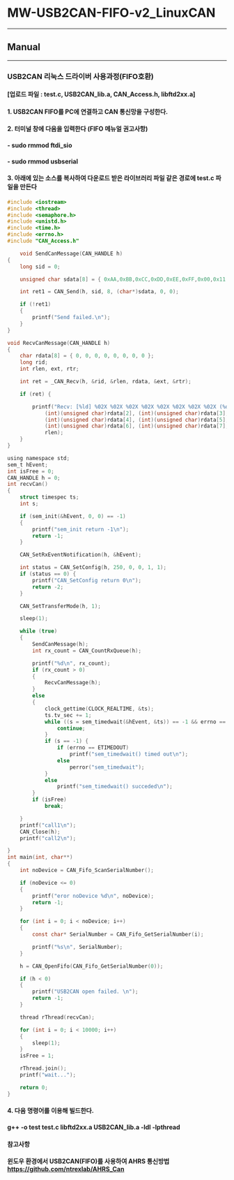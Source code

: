 # MW-USB2CAN-FIFO-v2_LinuxCAN 
***
## **Manual**
***

### USB2CAN 리눅스 드라이버 사용과정(FIFO호환)
####
####
#### [업로드 파일 : test.c, USB2CAN_lib.a, CAN_Access.h, libftd2xx.a]
####
#### 1. USB2CAN FIFO를 PC에 연결하고 CAN 통신망을 구성한다.
#### 2. 터미널 창에 다음을 입력한다 (FIFO 메뉴얼 권고사항)
#### - sudo rmmod ftdi_sio
#### - sudo rmmod usbserial
#### 3. 아래에 있는 소스를 복사하여 다운로드 받은 라이브러리 파일 같은 경로에 test.c 파일을 만든다
    
```c
#include <iostream>
#include <thread>
#include <semaphore.h>
#include <unistd.h>
#include <time.h>
#include <errno.h>
#include "CAN_Access.h"

	void SendCanMessage(CAN_HANDLE h)
{
	long sid = 0;

	unsigned char sdata[8] = { 0xAA,0xBB,0xCC,0xDD,0xEE,0xFF,0x00,0x11 };

	int ret1 = CAN_Send(h, sid, 8, (char*)sdata, 0, 0);

	if (!ret1)
	{
		printf("Send failed.\n");
	}
}

void RecvCanMessage(CAN_HANDLE h)
{
	char rdata[8] = { 0, 0, 0, 0, 0, 0, 0, 0 };
	long rid;
	int rlen, ext, rtr;

	int ret = _CAN_Recv(h, &rid, &rlen, rdata, &ext, &rtr);

	if (ret) {

		printf("Recv: [%ld] %02X %02X %02X %02X %02X %02X %02X %02X (%d)\n", rid, (int)(unsigned char)rdata[0], (int)(unsigned char)rdata[1],
			(int)(unsigned char)rdata[2], (int)(unsigned char)rdata[3],
			(int)(unsigned char)rdata[4], (int)(unsigned char)rdata[5],
			(int)(unsigned char)rdata[6], (int)(unsigned char)rdata[7],
			rlen);
	}
}

using namespace std;
sem_t hEvent;
int isFree = 0;
CAN_HANDLE h = 0;
int recvCan()
{
	struct timespec ts;
	int s;

	if (sem_init(&hEvent, 0, 0) == -1)
	{
		printf("sem_init return -1\n");
		return -1;
	}

	CAN_SetRxEventNotification(h, &hEvent);

	int status = CAN_SetConfig(h, 250, 0, 0, 1, 1);
	if (status == 0) {
		printf("CAN_SetConfig return 0\n");
		return -2;
	}

	CAN_SetTransferMode(h, 1);

	sleep(1);

	while (true)
	{
		SendCanMessage(h);
		int rx_count = CAN_CountRxQueue(h);

		printf("%d\n", rx_count);
		if (rx_count > 0)
		{
			RecvCanMessage(h);
		}
		else
		{
			clock_gettime(CLOCK_REALTIME, &ts);
			ts.tv_sec += 1;
			while ((s = sem_timedwait(&hEvent, &ts)) == -1 && errno == EINTR) {
				continue;
			}
			if (s == -1) {
				if (errno == ETIMEDOUT)
					printf("sem_timedwait() timed out\n");
				else
					perror("sem_timedwait");
			}
			else
				printf("sem_timedwait() succeded\n");
		}
		if (isFree)
			break;

	}
	printf("call1\n");
	CAN_Close(h);
	printf("call2\n");

}
int main(int, char**)
{
	int noDevice = CAN_Fifo_ScanSerialNumber();

	if (noDevice <= 0)
	{
		printf("eror noDevice %d\n", noDevice);
		return -1;
	}

	for (int i = 0; i < noDevice; i++)
	{
		const char* SerialNumber = CAN_Fifo_GetSerialNumber(i);

		printf("%s\n", SerialNumber);
	}

	h = CAN_OpenFifo(CAN_Fifo_GetSerialNumber(0));

	if (h < 0)
	{
		printf("USB2CAN open failed. \n");
		return -1;
	}

	thread rThread(recvCan);

	for (int i = 0; i < 10000; i++)
	{
		sleep(1);
	}
	isFree = 1;

	rThread.join();
	printf("wait...");

	return 0;
}
```

#### 4. 다음 명령어를 이용해 빌드한다.
####    g++ -o test test.c libftd2xx.a USB2CAN_lib.a -ldl -lpthread 
####
####
#### 참고사항
####    윈도우 환경에서 USB2CAN(FIFO)를 사용하여 AHRS 통신방법  https://github.com/ntrexlab/AHRS_Can

